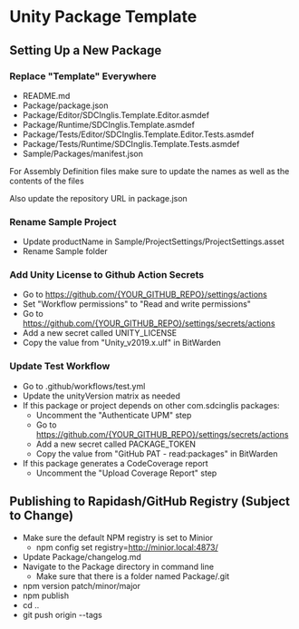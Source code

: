 # Unity Package Template

## Setting Up a New Package

### Replace "Template" Everywhere
- README.md
- Package/package.json
- Package/Editor/SDCInglis.Template.Editor.asmdef
- Package/Runtime/SDCInglis.Template.asmdef
- Package/Tests/Editor/SDCInglis.Template.Editor.Tests.asmdef
- Package/Tests/Runtime/SDCInglis.Template.Tests.asmdef
- Sample/Packages/manifest.json

For Assembly Definition files make sure to update the names as well as the contents of the files

Also update the repository URL in package.json

### Rename Sample Project
- Update productName in Sample/ProjectSettings/ProjectSettings.asset
- Rename Sample folder

### Add Unity License to Github Action Secrets
- Go to https://github.com/{YOUR_GITHUB_REPO}/settings/actions
- Set "Workflow permissions" to "Read and write permissions"
- Go to https://github.com/{YOUR_GITHUB_REPO}/settings/secrets/actions
- Add a new secret called UNITY_LICENSE
- Copy the value from "Unity_v2019.x.ulf" in BitWarden

### Update Test Workflow
- Go to .github/workflows/test.yml
- Update the unityVersion matrix as needed
- If this package or project depends on other com.sdcinglis packages:
  - Uncomment the "Authenticate UPM" step
  - Go to https://github.com/{YOUR_GITHUB_REPO}/settings/secrets/actions
  - Add a new secret called PACKAGE_TOKEN
  - Copy the value from "GitHub PAT - read:packages" in BitWarden
- If this package generates a CodeCoverage report
  - Uncomment the "Upload Coverage Report" step

## Publishing to Rapidash/GitHub Registry (Subject to Change)
- Make sure the default NPM registry is set to Minior
  - npm config set registry=http://minior.local:4873/
- Update Package/changelog.md
- Navigate to the Package directory in command line
  - Make sure that there is a folder named Package/.git
- npm version patch/minor/major
- npm publish
- cd ..
- git push origin --tags